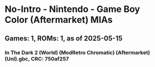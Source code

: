 # No-Intro - Nintendo - Game Boy Color (Aftermarket) MIAs
## Games: 1, ROMs: 1, as of 2025-05-15

### In The Dark 2 (World) (ModRetro Chromatic) (Aftermarket) (Unl).gbc, CRC: 750af257
